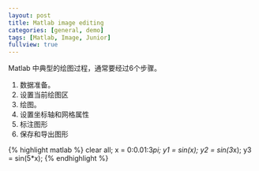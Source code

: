 ```yaml
---
layout: post
title: Matlab image editing
categories: [general, demo]
tags: [Matlab, Image, Junior]
fullview: true
---
```


Matlab 中典型的绘图过程，通常要经过6个步骤。
1.	数据准备。
2.	设置当前绘图区
3.	绘图。
4.	设置坐标轴和网格属性
5.	标注图形
6.	保存和导出图形

{% highlight matlab %}
clear all;
x = 0:0.01:3*pi;
y1 = sin(x);
y2 = sin(3*x);
y3 = sin(5*x);
{% endhighlight %}
